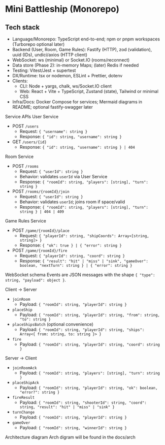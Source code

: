 ﻿# Mini Battleship (Monorepo)

## Tech stack
- Language/Monorepo: TypeScript end-to-end; npm or pnpm workspaces (Turborepo optional later)
- Backend (User, Room, Game Rules): Fastify (HTTP), zod (validation), uuid (IDs), undici/axios (HTTP client)
- WebSocket: ws (minimal) or Socket.IO (rooms/reconnect)
- Data store (Phase 2): in-memory Maps; (later) Redis if needed
- Testing: Vitest/Jest + supertest
- DX/Runtime: tsx or nodemon, ESLint + Prettier, dotenv
- Clients:
  - CLI: Node + yargs, chalk, ws/Socket.IO client
  - Web: React + Vite + TypeScript, Zustand (state), Tailwind or minimal CSS
- Infra/Docs: Docker Compose for services; Mermaid diagrams in README; optional fastify-swagger later

Service APIs
 User Service
- POST `/users`
  - Request: `{ "username": string }`
  - Response: `{ "id": string, "username": string }`
- GET `/users/{id}`
  - Response: `{ "id": string, "username": string } | 404`

 Room Service
- POST `/rooms`
  - Request: `{ "userId": string }`
  - Behavior: validates `userId` via User Service
  - Response: `{ "roomId": string, "players": [string], "turn": string }`
- POST `/rooms/{roomId}/join`
  - Request: `{ "userId": string }`
  - Behavior: validates `userId`; joins room if space/valid
  - Response: `{ "roomId": string, "players": [string], "turn": string } | 404 | 409`

 Game Rules Service
- POST `/game/{roomId}/place`
  - Request: `{ "playerId": string, "shipCoords": Array<[string, string]> }`
  - Response: `{ "ok": true } | { "error": string }`
- POST `/game/{roomId}/fire`
  - Request: `{ "playerId": string, "coord": string }`
  - Response: `{ "result": "hit" | "miss" | "sink", "gameOver": boolean, "nextTurn": string } | { "error": string }`

 WebSocket schema
Events are JSON messages with the shape `{ "type": string, "payload": object }`.

Client → Server
- `joinRoom`
  - Payload: `{ "roomId": string, "playerId": string }`
- `placeShip`
  - Payload: `{ "roomId": string, "playerId": string, "from": string, "to": string }`
- `placeShipsBatch` (optional convenience)
  - Payload: `{ "roomId": string, "playerId": string, "ships": Array<{ from: string, to: string }> }`
- `fire`
  - Payload: `{ "roomId": string, "playerId": string, "coord": string }`

 Server → Client
- `joinRoomAck`
  - Payload: `{ "roomId": string, "players": [string], "turn": string }`
- `placeShipAck`
  - Payload: `{ "roomId": string, "playerId": string, "ok": boolean, "error?": string }`
- `fireResult`
  - Payload: `{ "roomId": string, "shooterId": string, "coord": string, "result": "hit" | "miss" | "sink" }`
- `turnChange`
  - Payload: `{ "roomId": string, "playerId": string }`
- `gameOver`
  - Payload: `{ "roomId": string, "winnerId": string }`

 Architecture diagram
Arch digram will be found in the docs/arch

